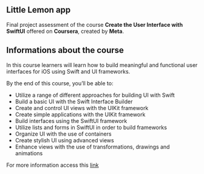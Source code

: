 
## Little Lemon app

Final project assessment of the course **Create the User Interface with SwiftUI** offered on **Coursera**, created by **Meta**.

## Informations about the course

In this course learners will learn how to build meaningful and functional user interfaces for iOS using Swift and UI frameworks. 

By the end of this course, you’ll be able to: 
 
- Utilize a range of different approaches for building UI with Swift 
- Build a basic UI with the Swift Interface Builder 
- Create and control UI views with the UIKit framework 
- Create simple applications with the UIKit framework 
- Build interfaces using the SwiftUI framework 
- Utilize lists and forms in SwiftUI in order to build frameworks 
- Organize UI with the use of containers 
- Create stylish UI using advanced views 
- Enhance views with the use of transformations, drawings and animations 


For more information access this [link](https://coursera.org/share/79adab1d1bb163f3536ab5c7d13f07ef)
